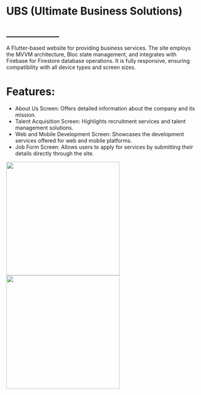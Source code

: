 # UBS (Ultimate Business Solutions)

## ______________

A Flutter-based website for providing business services. The site employs the MVVM architecture, Bloc state management, and integrates with Firebase for Firestore database operations. It is fully responsive, ensuring compatibility with all device types and screen sizes.

# Features:
- About Us Screen: Offers detailed information about the company and its mission.
- Talent Acquisition Screen: Highlights recruitment services and talent management solutions.
- Web and Mobile Development Screen: Showcases the development services offered for web and mobile platforms.
- Job Form Screen: Allows users to apply for services by submitting their details directly through the site.


<p float="left">
  <img src="https://github.com/user-attachments/assets/6731bd60-1b28-4739-ac18-4e3fee44b3db" width="300" />
  <img src="https://github.com/user-attachments/assets/28da372f-0a85-4404-911c-eb8d3471a1ee" width="300" />
</p>
